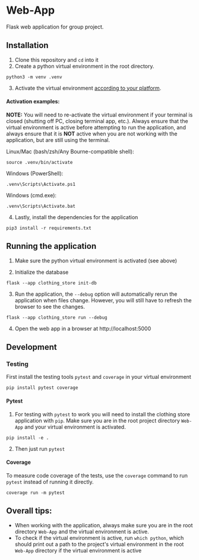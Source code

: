 # Web-App

Flask web application for group project.

## Installation

1. Clone this repository and `cd` into it
2. Create a python virtual environment in the root directory.

```shell
python3 -m venv .venv
```
3. Activate the virtual environment [according to your platform](https://docs.python.org/3/library/venv.html#how-venvs-work).

#### Activation examples:
**NOTE:** You will need to re-activate the virtual environment if your terminal is closed (shutting off PC, closing terminal app, etc.). Always ensure that the virtual environment is active before attempting to run the application, and always ensure that it is **NOT** active when you are not working with the application, but are still using the terminal.

Linux/Mac (bash/zsh/Any Bourne-compatible shell):
```shell
source .venv/bin/activate
```
Windows (PowerShell):
```shell
.venv\Scripts\Activate.ps1
```
Windows (cmd.exe):
```shell
.venv\Scripts\Activate.bat
```

4. Lastly, install the dependencies for the application

```shell
pip3 install -r requirements.txt
```

## Running the application

1. Make sure the python virtual environment is activated (see above)

2. Initialize the database

```
flask --app clothing_store init-db
```

3. Run the application, the `--debug` option will automatically rerun the application when files change. However, you will still have to refresh the browser to see the changes.

```
flask --app clothing_store run --debug
```

4. Open the web app in a browser at http://localhost:5000

## Development

### Testing

First install the testing tools `pytest` and `coverage` in your virtual environment

```
pip install pytest coverage
```

#### Pytest

1. For testing with `pytest` to work you will need to install the clothing store application with `pip`. Make sure you are in the root project directory `Web-App` and your virtual environment is activated.

```
pip install -e .
```

2. Then just run `pytest`

#### Coverage

To measure code coverage of the tests, use the `coverage` command to run `pytest` instead of running it directly.

```
coverage run -m pytest
```

## Overall tips:

- When working with the application, always make sure you are in the root directory `Web-App` and the virtual environment is active.
- To check if the virtual environment is active, run `which python`, which should print out a path to the project's virtual environment in the root `Web-App` directory if the virtual environment is active
